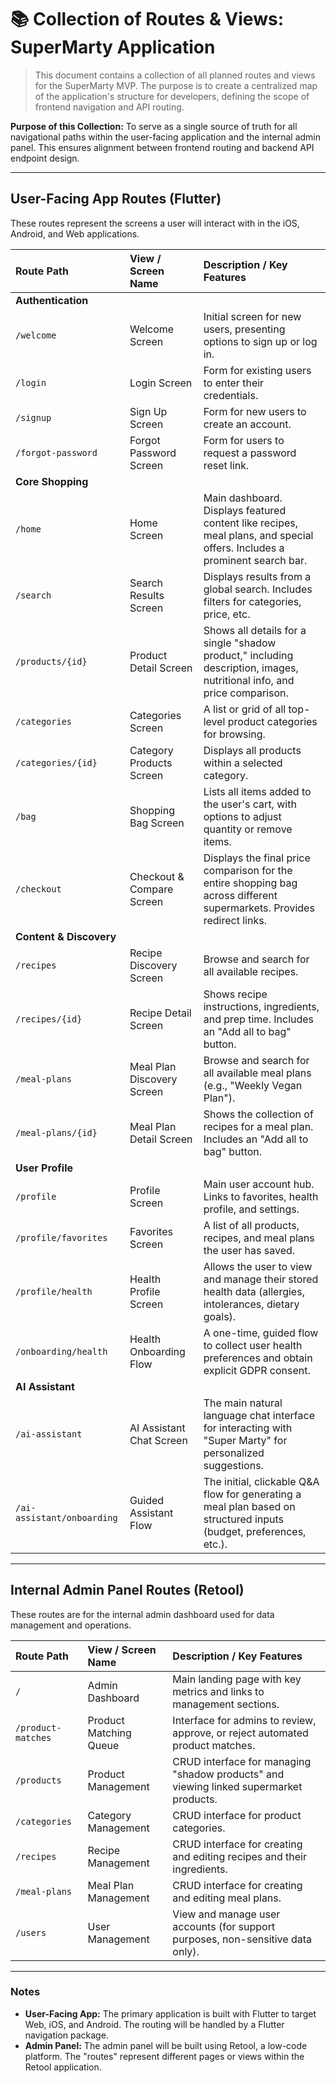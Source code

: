 # 📚 Collection of Routes & Views: SuperMarty Application

> This document contains a collection of all planned routes and views for the SuperMarty MVP. The purpose is to create a centralized map of the application's structure for developers, defining the scope of frontend navigation and API routing.

**Purpose of this Collection:** To serve as a single source of truth for all navigational paths within the user-facing application and the internal admin panel. This ensures alignment between frontend routing and backend API endpoint design.

---

## User-Facing App Routes (Flutter)

These routes represent the screens a user will interact with in the iOS, Android, and Web applications.

| Route Path                  | View / Screen Name            | Description / Key Features                                                                                             |
| :-------------------------- | :---------------------------- | :--------------------------------------------------------------------------------------------------------------------- |
| **Authentication**          |                               |                                                                                                                        |
| `/welcome`                  | Welcome Screen                | Initial screen for new users, presenting options to sign up or log in.                                                 |
| `/login`                    | Login Screen                  | Form for existing users to enter their credentials.                                                                    |
| `/signup`                   | Sign Up Screen                | Form for new users to create an account.                                                                               |
| `/forgot-password`          | Forgot Password Screen        | Form for users to request a password reset link.                                                                       |
| **Core Shopping**           |                               |                                                                                                                        |
| `/home`                     | Home Screen                   | Main dashboard. Displays featured content like recipes, meal plans, and special offers. Includes a prominent search bar. |
| `/search`                   | Search Results Screen         | Displays results from a global search. Includes filters for categories, price, etc.                                    |
| `/products/{id}`            | Product Detail Screen         | Shows all details for a single "shadow product," including description, images, nutritional info, and price comparison.  |
| `/categories`               | Categories Screen             | A list or grid of all top-level product categories for browsing.                                                       |
| `/categories/{id}`          | Category Products Screen      | Displays all products within a selected category.                                                                      |
| `/bag`                      | Shopping Bag Screen           | Lists all items added to the user's cart, with options to adjust quantity or remove items.                               |
| `/checkout`                 | Checkout & Compare Screen     | Displays the final price comparison for the entire shopping bag across different supermarkets. Provides redirect links.  |
| **Content & Discovery**     |                               |                                                                                                                        |
| `/recipes`                  | Recipe Discovery Screen       | Browse and search for all available recipes.                                                                           |
| `/recipes/{id}`             | Recipe Detail Screen          | Shows recipe instructions, ingredients, and prep time. Includes an "Add all to bag" button.                              |
| `/meal-plans`               | Meal Plan Discovery Screen    | Browse and search for all available meal plans (e.g., "Weekly Vegan Plan").                                            |
| `/meal-plans/{id}`          | Meal Plan Detail Screen       | Shows the collection of recipes for a meal plan. Includes an "Add all to bag" button.                                    |
| **User Profile**            |                               |                                                                                                                        |
| `/profile`                  | Profile Screen                | Main user account hub. Links to favorites, health profile, and settings.                                               |
| `/profile/favorites`        | Favorites Screen              | A list of all products, recipes, and meal plans the user has saved.                                                    |
| `/profile/health`           | Health Profile Screen         | Allows the user to view and manage their stored health data (allergies, intolerances, dietary goals).                  |
| `/onboarding/health`        | Health Onboarding Flow        | A one-time, guided flow to collect user health preferences and obtain explicit GDPR consent.                             |
| **AI Assistant**            |                               |                                                                                                                        |
| `/ai-assistant`             | AI Assistant Chat Screen      | The main natural language chat interface for interacting with "Super Marty" for personalized suggestions.                |
| `/ai-assistant/onboarding`  | Guided Assistant Flow         | The initial, clickable Q&A flow for generating a meal plan based on structured inputs (budget, preferences, etc.).     |

---

## Internal Admin Panel Routes (Retool)

These routes are for the internal admin dashboard used for data management and operations.

| Route Path            | View / Screen Name         | Description / Key Features                                                                 |
| :-------------------- | :------------------------- | :----------------------------------------------------------------------------------------- |
| `/`                   | Admin Dashboard            | Main landing page with key metrics and links to management sections.                       |
| `/product-matches`    | Product Matching Queue     | Interface for admins to review, approve, or reject automated product matches.              |
| `/products`           | Product Management         | CRUD interface for managing "shadow products" and viewing linked supermarket products.     |
| `/categories`         | Category Management        | CRUD interface for product categories.                                                     |
| `/recipes`            | Recipe Management          | CRUD interface for creating and editing recipes and their ingredients.                     |
| `/meal-plans`         | Meal Plan Management       | CRUD interface for creating and editing meal plans.                                        |
| `/users`              | User Management            | View and manage user accounts (for support purposes, non-sensitive data only).             |

---

### Notes

*   **User-Facing App:** The primary application is built with Flutter to target Web, iOS, and Android. The routing will be handled by a Flutter navigation package.
*   **Admin Panel:** The admin panel will be built using Retool, a low-code platform. The "routes" represent different pages or views within the Retool application.